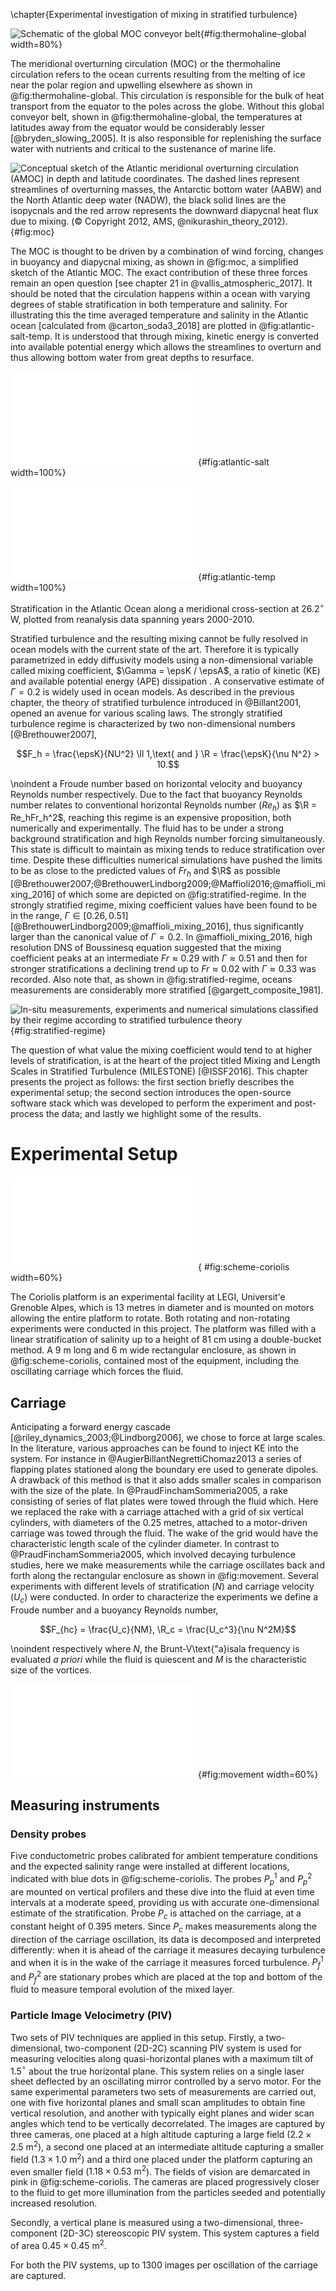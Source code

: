 \chapter{Experimental investigation of mixing in stratified turbulence}

![Schematic of the global MOC conveyor
belt](./imgs/thermohaline-nasa.jpg){#fig:thermohaline-global width=80%}

The meridional overturning circulation (MOC) or the thermohaline circulation
refers to the ocean currents resulting from the melting of ice near the polar
region and upwelling elsewhere as shown in @fig:thermohaline-global. This
circulation is responsible for the bulk of heat transport from the equator to
the poles across the globe. Without this global conveyor belt, shown in
@fig:thermohaline-global, the temperatures at latitudes away from the equator
would be considerably lesser [@bryden_slowing_2005]. It is also responsible for
replenishing the surface water with nutrients and critical to the sustenance of
marine life.

![Conceptual sketch of the Atlantic meridional overturning
circulation (AMOC) in depth and latitude coordinates. The dashed lines represent
streamlines of overturning masses, the Antarctic bottom water (AABW) and the
North Atlantic deep water (NADW), the black solid lines are the isopycnals and
the red arrow represents the downward diapycnal heat flux due to mixing. (©
Copyright 2012, AMS, @nikurashin_theory_2012).
](./imgs/moc-nik-vallis.jpg){#fig:moc}

The MOC is thought to be driven by a combination of wind forcing, changes in
buoyancy and diapycnal mixing, as shown in @fig:moc, a simplified sketch of the
Atlantic MOC. The
exact contribution of these three forces remain an open question [see chapter
21 in @vallis_atmospheric_2017]. It should be noted that the circulation
happens within a ocean with varying degrees of stable stratification in both
temperature and salinity. For illustrating this the time averaged temperature
and salinity in the Atlantic ocean [calculated from @carton_soda3_2018] are
plotted in @fig:atlantic-salt-temp. It is understood that through mixing,
kinetic energy is converted into available potential energy which allows the
streamlines to overturn and thus allowing bottom water from great depths to
resurface.


<div id="fig:atlantic-salt-temp">

![Time averaged salinity levels in practical salinity units
(PSU)](./imgs/ocean_mixing_salt.pdf){#fig:atlantic-salt width=100%}

![Time averaged temperature in degrees
Celsius](./imgs/ocean_mixing_temp.pdf){#fig:atlantic-temp width=100%}

Stratification in the Atlantic Ocean along a meridional
cross-section at 26.2$^{\circ}$ W, plotted from reanalysis data spanning years
2000-2010.
</div>

Stratified turbulence and the resulting mixing cannot be fully resolved in
ocean models with the current state of the art. Therefore it is typically
parametrized in eddy diffusivity models using a non-dimensional variable called
mixing coefficient, $\Gamma = \epsK / \epsA$, a ratio of kinetic (KE) and
available potential energy (APE) dissipation . A conservative estimate of
$\Gamma = 0.2$ is widely used in ocean models. As described in the previous
chapter, the theory of stratified turbulence introduced in @Billant2001, opened
an avenue for various scaling laws. The strongly stratified turbulence regime
is characterized by two non-dimensional numbers [@Brethouwer2007],

$$F_h = \frac{\epsK}{NU^2} \ll 1,\text{ and } \R = \frac{\epsK}{\nu N^2} > 10.$$

\noindent a Froude number based on horizontal velocity and buoyancy Reynolds
number respectively.  Due to the fact that buoyancy Reynolds number relates to
conventional horizontal Reynolds number ($Re_h$) as $\R = Re_hFr_h^2$, reaching
this regime is an expensive proposition, both numerically and experimentally.
The fluid has to be under a strong background stratification and high Reynolds
number forcing simultaneously. This state is difficult to maintain as mixing
tends to reduce stratification over time. Despite these difficulties numerical
simulations have pushed the limits to be as close to the predicted values of
$Fr_h$ and $\R$ as possible
[@Brethouwer2007;@BrethouwerLindborg2009;@Maffioli2016;@maffioli_mixing_2016]
of which some are depicted on @fig:stratified-regime. In the strongly
stratified regime, mixing coefficient values have been found to be in the
range, $\Gamma \in [0.26, 0.51]$
[@BrethouwerLindborg2009;@maffioli_mixing_2016], thus significantly larger than
the canonical value of $\Gamma = 0.2$. In @maffioli_mixing_2016, high
resolution DNS of Boussinesq equation suggested that the mixing coefficient
peaks at an intermediate $Fr \approx 0.29$ with $\Gamma \approx 0.51$ and then
for stronger stratifications a declining trend up to $Fr \approx 0.02$ with
$\Gamma \approx 0.33$ was recorded. Also note that, as shown in
@fig:stratified-regime, oceans measurements are considerably more stratified
[@gargett_composite_1981].

![In-situ measurements, experiments and numerical simulations classified by
their regime according to stratified turbulence
theory](./_paper_06_milestone/tmp/fig_R_vs_Fh_other_studies_with_milestone17.png){#fig:stratified-regime}

The question of what value the mixing coefficient would tend to at higher
levels of stratification, is at the heart of the project titled Mixing and
Length Scales in Stratified Turbulence (MILESTONE) [@ISSF2016].  This chapter
presents the project as follows: the first section briefly describes the
experimental setup; the second section introduces the open-source software
stack which was developed to perform the experiment and post-process the data;
and lastly we highlight some of the results.


# Experimental Setup

![Schematic of the Coriolis platform and mounted instruments (top
view)](./paper_05_milestone_issf/Figures/scheme_exp_grid_MILESTONE_Euhit.pdf){
#fig:scheme-coriolis width=60%}

The Coriolis platform is an experimental facility at LEGI, Universit\'e
Grenoble Alpes, which is 13 metres in diameter and is mounted on motors
allowing the entire platform to rotate. Both rotating and non-rotating
experiments were conducted in this project. The platform was filled with a
linear stratification of salinity up to a height of 81 cm using a double-bucket
method. A 9 m long and 6 m wide rectangular enclosure, as shown in
@fig:scheme-coriolis, contained most of the equipment, including the
oscillating carriage which forces the fluid.

## Carriage

Anticipating a forward energy cascade [@riley_dynamics_2003;@Lindborg2006], we
chose to force at large scales. In the literature, various approaches can be
found to inject KE into the system. For instance in
@AugierBillantNegrettiChomaz2013 a series of flapping plates stationed along
the boundary ere used to generate dipoles. A drawback of this method is that it
also adds smaller scales in comparison with the size of the plate. In
@PraudFinchamSommeria2005, a rake consisting of series of flat plates were
towed through the fluid which. Here we replaced the rake with a carriage
attached with a grid of six vertical cylinders, with diameters of the 0.25
metres, attached to a motor-driven carriage was towed through the fluid. The
wake of the grid would have the characteristic length scale of the cylinder
diameter. In contrast to @PraudFinchamSommeria2005, which involved decaying
turbulence studies, here we make measurements while the carriage oscillates
back and forth along the rectangular enclosure as shown in @fig:movement.
Several experiments with different levels of stratification ($N$) and
carriage velocity ($U_c$) were conducted. In order to characterize the
experiments we define a Froude number and a buoyancy Reynolds number,

$$F_{hc} = \frac{U_c}{NM}, \R_c = \frac{U_c^3}{\nu N^2M}$$

\noindent respectively where $N$, the Brunt-V\text{\"a}isala frequency is evaluated
*a priori* while the fluid is quiescent and $M$ is the characteristic size of the
vortices.

![Chronogram of the position of the
carriage](./paper_05_milestone_issf/Figures/fig_movement_carriage.pdf){#fig:movement
width=60%}


## Measuring instruments

### Density probes

Five conductometric probes calibrated for ambient temperature conditions and
the expected salinity range were installed at different locations, indicated with
blue dots in @fig:scheme-coriolis. The probes $P_p^1$ and $P_p^2$ are mounted
on vertical profilers and these dive into the fluid at even time intervals at a
moderate speed, providing us with accurate one-dimensional estimate of the
stratification. Probe $P_c$ is attached on the carriage, at a constant height
of 0.395 meters. Since $P_c$ makes measurements along the direction of the
carriage oscillation, its data is decomposed and interpreted differently: when it
is ahead of the carriage it measures decaying turbulence and when it is in
the wake of the carriage it measures forced turbulence. $P_f^1$ and $P_f^2$ are
stationary probes which are placed at the top and bottom of the fluid to
measure temporal evolution of the mixed layer.

### Particle Image Velocimetry (PIV)

Two sets of PIV techniques are applied in this setup. Firstly, a
two-dimensional, two-component (2D-2C) scanning PIV system is used for
measuring velocities along quasi-horizontal planes with a maximum tilt of
1.5$^\circ$ about the true horizontal plane. This system relies on a single
laser sheet deflected by an oscillating mirror controlled by a servo motor. For
the same experimental parameters two sets of measurements are carried out, one with
five horizontal planes and small scan amplitudes to obtain fine vertical
resolution, and another with typically eight planes and wider scan angles which
tend to be vertically decorrelated. The images are captured by three cameras,
one placed at a high altitude capturing a large field ($2.2 \times 2.5 \text{ m}^2$),
a second one placed at an intermediate altitude capturing a smaller field ($1.3
\times 1.0 \text{ m}^2$) and a third one placed under the platform capturing an even smaller
field ($1.18 \times 0.53 \text{ m}^2$).  The fields of vision are demarcated in pink in
@fig:scheme-coriolis.  The cameras are placed progressively closer to the fluid
to get more illumination from the particles seeded and potentially increased
resolution.

Secondly, a vertical plane is measured using a two-dimensional, three-component
(2D-3C) stereoscopic PIV system. This system captures a field of area $0.45
\times 0.45 \text{ m}^2$.

For both the PIV systems, up to 1300 images per oscillation of the carriage are
captured.




